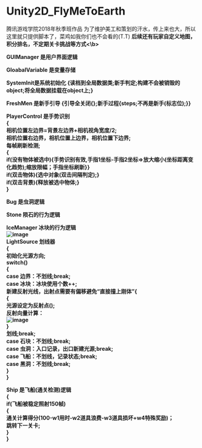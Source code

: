 # Unity2D_FlyMeToEarth
腾讯游戏学院2018年秋季班作品
为了维护美工和策划的汗水，传上来也大，所以这里就只提供脚本了，菜鸡如我你们也不会看的(T.T)
<b>后续还有玩家自定义地图，积分排名，不定期关卡挑战等方式<\b>

GUIManager 是用户界面逻辑

GloabalVariable 是变量存储

SystemInit是系统初始化 {读档到全局数据类;新手判定;构建不会被销毁的object;将全局数据挂载在object上;}

FreshMen 是新手引导 {引导全关闭{};新手过程{steps;不再是新手(标志位);}}

PlayerControl 是手势识别<br>
{<br>
相机位置左边界=背景左边界+相机视角宽度/2;<br>
相机位置右边界，相机位置上边界，相机位置下边界;<br>
每帧刷新检测;<br>
{<br>
   if(没有物体被选中){手势识别有效,手指1坐标-手指2坐标=>放大缩小(坐标距离变化趋势);缩放限幅；手指坐标刷新}}<br>
   if(双击物体){选中对象(双击间隔判定);}<br>
   if(双击背景){释放被选中物体;}<br>
}<br>

Bug 是虫洞逻辑

Stone 陨石的行为逻辑

IceManager 冰块的行为逻辑<br>
![image](https://github.com/HKcat2010/MyPhoto/blob/master/FlymeToEarthP1.PNG)<br>
LightSource 划线器<br>
{<br>
初始化光源方向;<br>
switch()<br>
{<br>
case 边界：不划线;break;<br>
case 冰块：冰块使用个数++;<br>
          新建反射光线，出射点需要有偏移避免“直接撞上刚体”{<br>
          {<br>
          光源设定为反射点();<br>
          反射向量计算：<br>
          ![image](https://github.com/HKcat2010/MyPhoto/blob/master/FlymeToEarthP2.PNG)
          <br>
          }<br>
          划线;break;<br>
case 石块：不划线;break;<br>
case 虫洞：入口记录，出口新建光源;break;<br>
case 飞船：不划线，记录状态;break;<br>
case 黑洞：不划线;break;<br>
}<br>
}<br>

Ship 是飞船(通关检测)逻辑<br>
{<br>
if(飞船被稳定照射150帧)<br>
{<br>
通关计算得分(100-w1用时-w2道具浪费-w3道具损坏+w4特殊奖励)；<br>
跳转下一关卡;<br>
}<br>
}<br>


